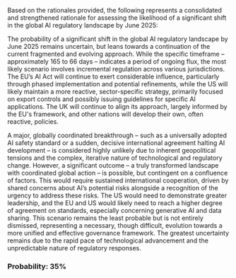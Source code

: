Based on the rationales provided, the following represents a consolidated and strengthened rationale for assessing the likelihood of a significant shift in the global AI regulatory landscape by June 2025:

The probability of a significant shift in the global AI regulatory landscape by June 2025 remains uncertain, but leans towards a continuation of the current fragmented and evolving approach. While the specific timeframe – approximately 165 to 66 days – indicates a period of ongoing flux, the most likely scenario involves incremental regulation across various jurisdictions. The EU’s AI Act will continue to exert considerable influence, particularly through phased implementation and potential refinements, while the US will likely maintain a more reactive, sector-specific strategy, primarily focused on export controls and possibly issuing guidelines for specific AI applications. The UK will continue to align its approach, largely informed by the EU's framework, and other nations will develop their own, often reactive, policies.

A major, globally coordinated breakthrough – such as a universally adopted AI safety standard or a sudden, decisive international agreement halting AI development – is considered highly unlikely due to inherent geopolitical tensions and the complex, iterative nature of technological and regulatory change. However, a significant outcome – a truly transformed landscape with coordinated global action – is possible, but contingent on a confluence of factors. This would require sustained international cooperation, driven by shared concerns about AI’s potential risks alongside a recognition of the urgency to address these risks. The US would need to demonstrate greater leadership, and the EU and US would likely need to reach a higher degree of agreement on standards, especially concerning generative AI and data sharing. This scenario remains the least probable but is not entirely dismissed, representing a necessary, though difficult, evolution towards a more unified and effective governance framework.  The greatest uncertainty remains due to the rapid pace of technological advancement and the unpredictable nature of regulatory responses.

### Probability: 35%